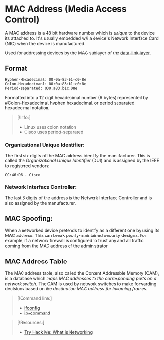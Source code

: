 
# MAC Address (Media Access Control)
A MAC address is a 48 bit hardware number which is *unique* to the device its attached to. It's usually embedded w/i a device's Network Interface Card (NIC) when the device is manufactured.

Used for addressing devices by the MAC sublayer of the [data-link-layer](/networking/OSI/data-link-layer.md).
## Format
```
Hyphen-Hexadecimal: 00-0a-83-b1-c0-8e
Colon-Hexadecimanl: 00:0a:83:b1:c0:8e
Period-separated: 000.a83.b1c.08e
```
Formatted into a 12 digit hexadecimal number (6 bytes) represented by #Colon-Hexadecimal, hyphen hexadecimal, or period separated hexadecimal notation.

>[!Info:]
> - Linux uses colon notation
> - Cisco uses period-separated
### Organizational Unique Identifier:
The first six digits of the MAC address identify the manufacturer. This is called the *Organizational Unique Identifier* (OUI) and is assigned by the IEEE to registered vendors:
``` 
CC:46:D6 - Cisco
```
### Network Interface Controller:
The last 6 digits of the address is the Network Interface Controller and is also assigned by the manufacturer.
## MAC Spoofing:
When a networked device pretends to identify as a different one by using its MAC address. This can break poorly-maintained security designs. For example, if a network firewall is configured to trust any and all traffic coming from the MAC address of the administrator
## MAC Address Table
The MAC address table, also called the Content Addressble Memory (CAM), is a database which *maps MAC addresses to the corresponding ports on a network switch.* The CAM is used by network switches to make forwarding decisions based on the *destination MAC address for incoming frames.*

>[!Command line:]
> - [ifconfig](ifconfig.md)
> - [ip-command](ip-command.md)

> [!Resources:]
> - [Try Hack Me: What is Networking](https://tryhackme.com/room/whatisnetworking)

